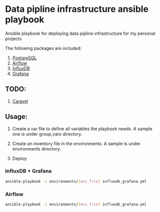 # Data pipline infrastructure ansible playbook

Ansible playbook for deploying data pipline infrastructure for my personal projects

The following packages are included:

1. [PostgreSQL](https://www.postgresql.org/)
2. [Airflow](https://github.com/apache/incubator-airflow)
3. [InfluxDB](https://influxdata.com/)
4. [Grafana](http://grafana.org/)

## TODO:

1. [Caravel](https://github.com/airbnb/caravel)

## Usage:

1. Create a var file to define all variables the playbook needs. A sample one is under group_vars directory.

2. Create an inventory file in the environments. A sample is under environments directory.

3. Deploy

### InfluxDB + Grafana


```bash
ansible-playbook -i environments/[env_file] influxdb_grafana.yml
```

### Airflow

```bash
ansible-playbook -i environments/[env_file] influxdb_grafana.yml
```
